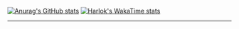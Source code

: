 [![Anurag's GitHub stats](https://github-readme-stats.vercel.app/api?username=SrHebert&show_icons=true&theme=dark)](https://github.com/anuraghazra/github-readme-stats) 
[![Harlok's WakaTime stats](https://github-readme-stats.vercel.app/api/wakatime?username=SrHebert)](https://github.com/anuraghazra/github-readme-stats)
_______________________________________________________________________________________________________________________________________________
